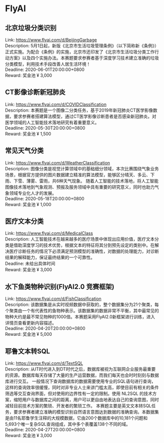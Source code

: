 # FlyAI



## 北京垃圾分类识别

Link: https://www.flyai.com/d/BeijingGarbage  
Description: 5月1日起，新版《北京市生活垃圾管理条例》（以下简称新《条例》）正式实施。为配合《条例》的实施，北京市还印发了《北京市生活垃圾分类工作行动方案》以及四个实施办法。本赛题要求参赛者基于深度学习技术建立准确的垃圾分类模型，利用技术手段改善人居生活环境！  
Deadline: 2020-06-01T20:00:00+0800  
Reward: 奖金池 ¥ 3,000  


## CT影像诊断新冠肺炎

Link: https://www.flyai.com/d/COVIDClassification  
Description: 本赛题是一个图像二分类任务，基于2019年新冠肺炎CT医学影像数据，要求参赛者搭建算法模型，通过CT医学影像诊断患者是否感染新冠肺炎。对医学领域的人工智能技术落地研究有着重要意义。  
Deadline: 2020-05-30T20:00:00+0800  
Reward: 奖金池 ¥ 1,500  


## 常见天气分类

Link: https://www.flyai.com/d/WeatherClassification  
Description: 图像分类是视觉计算领域中的基础细分领域，本次比赛围绕气象业务场景，根据官方提供的图片数据建立精准的算法模型，能够区分晴天、多云、下雨、下雪、薄雾、雷雨，共6种天气现象。
随着人工智能的技术落地，将人工智能图像技术落地到气象观测、预报及服务领域中具有重要的研究意义，同时也助力气象领域专业化人才的发展。  
Deadline: 2020-05-18T20:00:00+0800  
Reward: 奖金池 ¥ 1,000  


## 医疗文本分类

Link: https://www.flyai.com/d/MedicalClass  
Description: 人工智能技术在越来越多的医疗场景中体现出应用价值，医疗文本分类是借助深度学习的技术优势，根据文本的特征将其分到预先设定的类别中。在解决医疗诊断任务的情况下必须满足预测模型的准确性，对数据的处理能力，对诊断结果的解释能力，保证最终结果的一个可靠性。  
Deadline: 未给出具体时间  
Reward: 奖金池 ¥ 3,000  


## 水下鱼类物种识别(FlyAI2.0 竞赛框架)

Link: https://www.flyai.com/d/FishClassification  
Description: 该数据集是从实时视频数据中获取的，整个数据集分为21个聚类，每个聚类由一个有代表性的鱼物种表示。该数据集的数据非常不平衡，其中最常见的物种大约是最不常见物种的1000倍。本赛题采用FlyAI2.0新框架进行训练，进入详情页查看更新内容描述。  
Deadline: 2020-04-20T20:00:00+0800  
Reward: 奖金池 ¥ 5,000  


## 耶鲁文本转SQL

Link: https://www.flyai.com/d/TextSQL  
Description: 从IT时代进入到DT时代之后，数据库被视为互联网企业服务最重要的资源。数据库每天存储了大量的生产运营数据，而我们每天也会时时刻刻与数据库进行交互。
一般情况下查询数据库的数据需要使用专业的SQL语句进行查询，这样的查询效率很缓慢，同时对非专业人士来讲门槛太高，即使目前有相关的条件筛选等交互查询界面，但对使用的边界性有一定的限制。使用 NL2SQL 的技术方案，缩短用户与数据库之间的距离，用户可以更自由地表达自己的查询意图，同时减轻目前技术方案的繁琐、开发者的繁琐工作。
本赛题主要是英文文本转SQL任务，要求参赛者建立准确的模型识别自然语言意图达到数据的准确查询。本数据集是由11名耶鲁学生注释的大规模数据，它由200个数据库中的10,181个问题和5,693个唯一复杂SQL查询组成，其中多个表覆盖138个不同的域。  
Deadline: 2020-04-27T20:00:00+0800  
Reward: 奖金池 ¥ 3,000  

